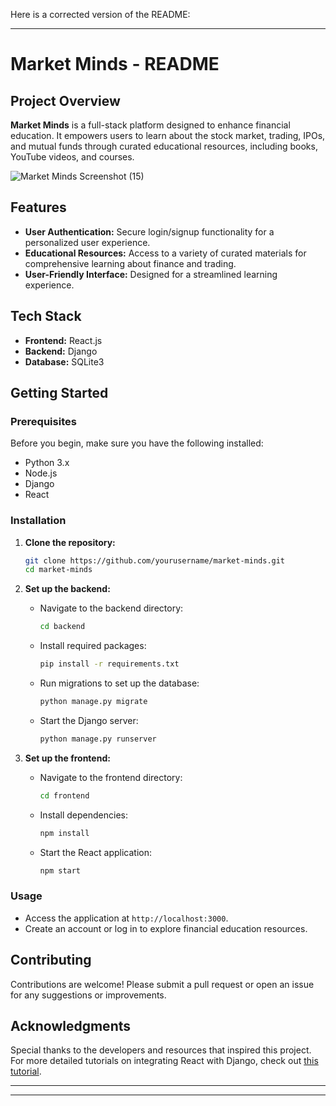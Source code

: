 Here is a corrected version of the README:

---

# Market Minds - README

## Project Overview
**Market Minds** is a full-stack platform designed to enhance financial education. It empowers users to learn about the stock market, trading, IPOs, and mutual funds through curated educational resources, including books, YouTube videos, and courses.

![Market Minds Screenshot (15)](https://github.com/user-attachments/assets/c843838b-00e7-4d99-8d2b-915cc5f68870)


## Features
- **User Authentication:** Secure login/signup functionality for a personalized user experience.
- **Educational Resources:** Access to a variety of curated materials for comprehensive learning about finance and trading.
- **User-Friendly Interface:** Designed for a streamlined learning experience.

## Tech Stack
- **Frontend:** React.js
- **Backend:** Django
- **Database:** SQLite3

## Getting Started

### Prerequisites
Before you begin, make sure you have the following installed:
- Python 3.x
- Node.js
- Django
- React

### Installation

1. **Clone the repository:**
   ```bash
   git clone https://github.com/yourusername/market-minds.git
   cd market-minds
   ```

2. **Set up the backend:**
   - Navigate to the backend directory:
     ```bash
     cd backend
     ```
   - Install required packages:
     ```bash
     pip install -r requirements.txt
     ```
   - Run migrations to set up the database:
     ```bash
     python manage.py migrate
     ```
   - Start the Django server:
     ```bash
     python manage.py runserver
     ```

3. **Set up the frontend:**
   - Navigate to the frontend directory:
     ```bash
     cd frontend
     ```
   - Install dependencies:
     ```bash
     npm install
     ```
   - Start the React application:
     ```bash
     npm start
     ```

### Usage
- Access the application at `http://localhost:3000`.
- Create an account or log in to explore financial education resources.

## Contributing
Contributions are welcome! Please submit a pull request or open an issue for any suggestions or improvements.

## Acknowledgments
Special thanks to the developers and resources that inspired this project. For more detailed tutorials on integrating React with Django, check out [this tutorial](https://www.youtube.com/watch?v=WsBYK5Nv2V8).

---

---
